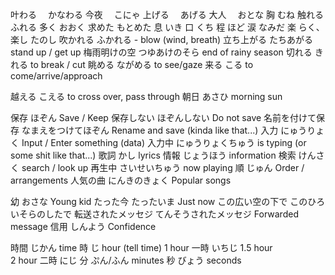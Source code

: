 叶わる　		かなわる
今夜　		こにゃ
上げる　		あげる
大人　		おとな
胸		むね
触れる		ふれる
多く		おおく
求めた		もとめた
息		いき
口		くち
程		ほど
涙		なみだ
楽		らく、
楽し		たのし
吹かれる		ふかれる - 		blow (wind, breath)
立ち上がる 	たちあがる			stand up / get up
梅雨明けの空	つゆあけのそら		end of rainy season
切れる		きれる			to break / cut
眺める		ながめる			to see/gaze
来る		こる			to come/arrive/approach


越える		こえる			to cross over, pass through
朝日		あさひ			morning sun


保存		ほぞん			Save / Keep
保存しない	ほぞんしない		Do not save
名前を付けて保存	なまえをつけてほぞん		Rename and save (kinda like that...)
入力		にゅうりょく			Input / Enter something (data)
入力中		にゅうりょくちゅう		is typing (or some shit like that...)
歌詞		かし			lyrics
情報		じょうほう			information
検索		けんさく			search / look up
再生中		さいせいちゅう		now playing
順		じゅん			Order / arrangements
人気の曲		にんきのきょく		Popular songs


幼		おさな			Young kid
たった今		たったいま			Just now
この広い空の下で	このひろいそらのしたで	
転送されたメッセジ	てんそうされたメッセジ		Forwarded message
信用		しんよう			Confidence



時間		じかん		time
時		じ		hour (tell time)	1 hour 		一時	いちじ
							1.5 hour	
							2 hour		二時	にじ
分		ぷん/ふん		minutes
秒		びょう 		seconds